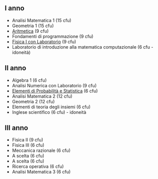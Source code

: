 ## I anno 

- Analisi Matematica 1 (15 cfu)
- Geometria 1 (15 cfu)
- [Aritmetica](./Aritmetica) (9 cfu)
- Fondamenti di programmazione (9 cfu)
- [Fisica I con Laboratorio](./Fisica%201/) (9 cfu)
- Laboratorio di introduzione alla matematica computazionale (6 cfu - idoneità)

## II anno 

- Algebra 1 (6 cfu)
- Analisi Numerica con Laboratorio (9 cfu)
- [Elementi di Probabilità e Statistica](./II%20ANNO./EPS) (6 cfu)
- Analisi Matematica 2 (12 cfu)
- Geometria 2 (12 cfu)
- Elementi di teoria degli insiemi (6 cfu)
- Inglese scientifico (6 cfu) - idoneità

 ## III anno
- Fisica II (9 cfu)
- Fisica III (6 cfu)
- Meccanica razionale (6 cfu)
- A scelta (6 cfu)
- A scelta (6 cfu)
- Ricerca operativa (6 cfu)
- Analisi Matematica 3 (6 cfu)
